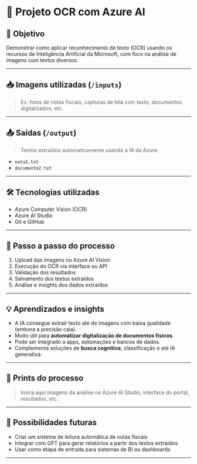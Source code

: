 # 🧠 Projeto OCR com Azure AI

## 🎯 Objetivo
Demonstrar como aplicar reconhecimento de texto (OCR) usando os recursos de Inteligência Artificial da Microsoft, com foco na análise de imagens com textos diversos.

---

## 📥 Imagens utilizadas (`/inputs`)
> Ex: fotos de notas fiscais, capturas de tela com texto, documentos digitalizados, etc.

---

## 📤 Saídas (`/output`)
> Textos extraídos automaticamente usando a IA da Azure.
- `nota1.txt`
- `documento2.txt`

---

## 🛠️ Tecnologias utilizadas
- Azure Computer Vision (OCR)
- Azure AI Studio
- Git e GitHub

---

## 🚀 Passo a passo do processo

1. Upload das imagens no Azure AI Vision
2. Execução do OCR via interface ou API
3. Validação dos resultados
4. Salvamento dos textos extraídos
5. Análise e insights dos dados extraídos

---

## 💡 Aprendizados e insights

- A IA consegue extrair texto até de imagens com baixa qualidade (embora a precisão caia).
- Muito útil para **automatizar digitalização de documentos físicos**.
- Pode ser integrado a apps, automações e bancos de dados.
- Complementa soluções de **busca cognitiva**, classificação e até IA generativa.

---

## 📸 Prints do processo
> Insira aqui imagens da análise no Azure AI Studio, interface do portal, resultados, etc.

---

## 🧠 Possibilidades futuras

- Criar um sistema de leitura automática de notas fiscais
- Integrar com GPT para gerar relatórios a partir dos textos extraídos
- Usar como etapa de entrada para sistemas de BI ou dashboards

---
